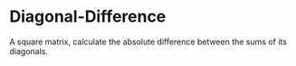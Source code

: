 # Diagonal-Difference
A square matrix, calculate the absolute difference between the sums of its diagonals. 
